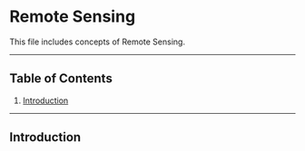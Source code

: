 # Remote Sensing
This file includes concepts of Remote Sensing.

---


## Table of Contents

1. [Introduction](#introduction)







---


## Introduction


